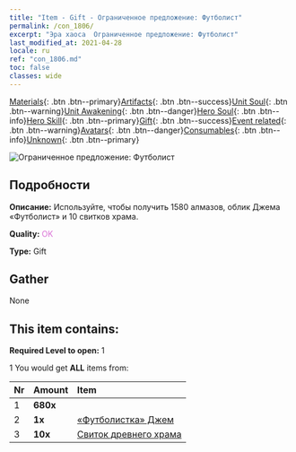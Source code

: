 ```yaml
---
title: "Item - Gift - Ограниченное предложение: Футболист"
permalink: /con_1806/
excerpt: "Эра хаоса  Ограниченное предложение: Футболист"
last_modified_at: 2021-04-28
locale: ru
ref: "con_1806.md"
toc: false
classes: wide
---
```

 [Materials](/ItemsRU/){: .btn .btn--primary}[Artifacts](/ItemsRU/Artifacts/){: .btn .btn--success}[Unit Soul](/ItemsRU/UnitSoul/){: .btn .btn--warning}[Unit Awakening](/ItemsRU/UnitAwakening/){: .btn .btn--danger}[Hero Soul](/ItemsRU/HeroSoul/){: .btn .btn--info}[Hero Skill](/ItemsRU/HeroSkill/){: .btn .btn--primary}[Gift](/ItemsRU/Gift/){: .btn .btn--success}[Event related](/ItemsRU/Events/){: .btn .btn--warning}[Avatars](/ItemsRU/Avatars/){: .btn .btn--danger}[Consumables](/ItemsRU/Consumables/){: .btn .btn--info}[Unknown](/ItemsRU/Unknown/){: .btn .btn--primary}

 ![Ограниченное предложение: Футболист](/images/t/i_907100.png)

## Подробности
 **Описание:** Используйте, чтобы получить 1580 алмазов, облик Джема «Футболист» и 10 свитков храма.

 **Quality:** <span style="color: #DA70D6">OK</span>

 **Type:** Gift

## Gather

  None

## This item contains:

 **Required Level to open:** 1

 1 You would get **ALL** items  from:

  | Nr | Amount |     Item    |
  |:---|:-------|:------------|
  | 1 |  **680x** | <i class="fas fa-gem"/> |  | 
  | 2 |  **1x** | [«Футболистка» Джем](/ItemsRU/con_1046/) |  | 
  | 3 |  **10x** | [Свиток древнего храма](/ItemsRU/con_697/) |  | 
